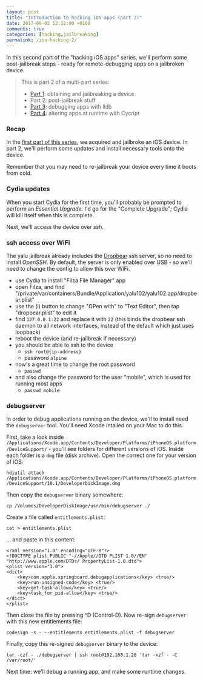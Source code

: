 ```yaml
---
layout: post
title: "Introduction to hacking iOS apps (part 2)"
date: 2017-09-02 12:12:00 +0100
comments: true
categories: [hacking,jailbreaking]
permalink: /ios-hacking-2/
---
```


In this second part of the "hacking iOS apps" series, we'll perform some post-jailbreak steps - ready for remote-debugging apps on a jailbroken device.

<!-- more -->

> This is part 2 of a multi-part series:
> 
> * [Part 1][part1]: obtaining and jailbreaking a device
> * Part 2: post-jailbreak stuff
> * [Part 3][part3]: debugging apps with lldb
> * [Part 4][part4]: altering apps at runtime with Cycript

### Recap

In the [first part of this series][part1], we acquired and jailbroke an iOS device. In part 2, we'll perform some updates and install necessary tools onto the device.

Remember that you may need to re-jailbreak your device every time it boots from cold.

### Cydia updates

When you start Cydia for the first time, you'll probably be prompted to perform an _Essential Upgrade_. I'd go for the "Complete Upgrade"; Cydia will kill itself when this is complete.

Next, we'll access the device over _ssh_.

### ssh access over WiFi

The yalu jailbreak already includes the [Dropbear][Dropbear] ssh server, so no need to install _OpenSSH_. By default, the server is only enabled over USB - so we'll need to change the config to allow this over WiFi.

* use Cydia to install "Filza File Manager" app
* open Filza, and find "/private/var/containers/Bundle/Application/yalu102/yalu102.app/dropbear.plist"
* use the (i) button to change "OPen with" to "Text Editor", then tap "dropbear.plist" to edit it
* find `127.0.0.1:22` and replace it with `22` (this binds the dropbear ssh daemon to all network interfaces, instead of the default which just uses loopback)
* reboot the device (and re-jailbreak if necessary)
* you should be able to ssh to the device
  * `ssh root@{ip-address}`
  * password `alpine`
* now's a great time to change the root password
  * `passwd`
* and also change the password for the user "mobile", which is used for running most apps
  * `passwd mobile`

### debugserver

In order to debug applications running on the device, we'll to install need the `debugserver` tool. You'll need Xcode intalled on your Mac to do this.

First, take a look inside `/Applications/Xcode.app/Contents/Developer/Platforms/iPhoneOS.platform/DeviceSupport/` - you'll see folders for different versions of iOS. Inside each folder is a `dmg` file (disk archive). Open the correct one for your version of iOS:

`hdiutil attach /Applications/Xcode.app/Contents/Developer/Platforms/iPhoneOS.platform/DeviceSupport/10.1/DeveloperDiskImage.dmg`

Then copy the `debugserver` binary somewhere:

`cp /Volumes/DeveloperDiskImage/usr/bin/debugserver ./`

Create a file called `entitlements.plist`:

`cat > entitlements.plist`

... and paste in this content:

```
<?xml version="1.0" encoding="UTF-8"?>
<!DOCTYPE plist PUBLIC "-//Apple//DTD PLIST 1.0//EN" "http://www.apple.com/DTDs/ PropertyList-1.0.dtd">
<plist version="1.0">
<dict>
    <key>com.apple.springboard.debugapplications</key> <true/>
    <key>run-unsigned-code</key> <true/>
    <key>get-task-allow</key> <true/>
    <key>task_for_pid-allow</key> <true/>
</dict> 
</plist>
```

Then close the file by pressing ^D (Control-D). Now re-sign `debugserver` with this new entitlements file:

`codesign -s - --entitlements entitlements.plist -f debugserver`

Finally, copy this re-signed `debugserver` binary to the device:

`tar -czf - ./debugserver | ssh root@192.168.1.20 'tar -xzf - -C /var/root/'`

Next time: we'll debug a running app, and make some runtime changes.


[part1]: /ios-hacking-1/
[part3]: /ios-hacking-3/
[part4]: /ios-hacking-4/
[Dropbear]: https://matt.ucc.asn.au/dropbear/dropbear.html

